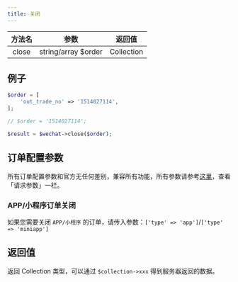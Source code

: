 ```yaml
---
title: 关闭
---
```


| 方法名 | 参数 | 返回值 |
| :---: | :---: | :---: |
| close | string/array $order | Collection |

## 例子

```php
$order = [
    'out_trade_no' => '1514027114',
];

// $order = '1514027114';

$result = $wechat->close($order);
```


## 订单配置参数

所有订单配置参数和官方无任何差别，兼容所有功能，所有参数请参考[这里](https://pay.weixin.qq.com/wiki/doc/api/jsapi.php?chapter=9_3)，查看「请求参数」一栏。

### APP/小程序订单关闭

如果您需要关闭 `APP/小程序` 的订单，请传入参数：`['type' => 'app']`/`['type' => 'miniapp']`


## 返回值

返回 Collection 类型，可以通过 `$collection->xxx` 得到服务器返回的数据。
